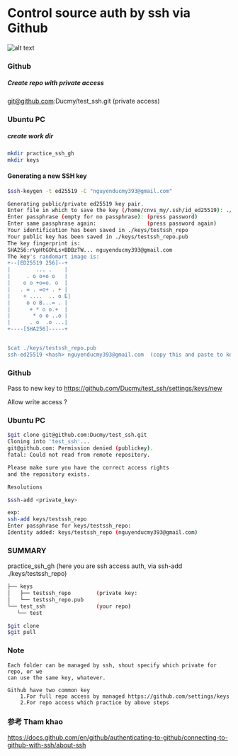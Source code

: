 # Control source auth by ssh via Github
![alt text](https://lh4.googleusercontent.com/xid16g3Icq5SsrPDxHTJ8oPkDtUNY7LD8zZtUIgq2Linpjouco5p7NtFIAp8Av07HYk91Uxk87yvwgU=w1920-h937-rw?raw=true)

### Github
##### Create repo with private access

git@github.com:Ducmy/test_ssh.git (private access)

### Ubuntu PC
##### create work dir
``` bash
mkdir practice_ssh_gh
mkdir keys
```

#### Generating a new SSH key
``` bash
$ssh-keygen -t ed25519 -C "nguyenducmy393@gmail.com"

Generating public/private ed25519 key pair.
Enter file in which to save the key (/home/cnvs_my/.ssh/id_ed25519): ./keys/testssh_repo
Enter passphrase (empty for no passphrase): (press password)
Enter same passphrase again: 				(press password again)
Your identification has been saved in ./keys/testssh_repo
Your public key has been saved in ./keys/testssh_repo.pub
The key fingerprint is:
SHA256:rVpHtGOhLs+BDBzTW... nguyenducmy393@gmail.com
The key's randomart image is:
+--[ED25519 256]--+
|        ... .    |
|     . o o+o o   |
|    o o +o=o. o  |
|   . = . =o+ . + |
|    + ....  .. o E|
|     o o B...= . |
|      + * o o.+  |
|       * o o ..o |
|      . o  .o ...|
+----[SHA256]-----+


$cat ./keys/testssh_repo.pub
ssh-ed25519 <hash> nguyenducmy393@gmail.com  (copy this and paste to key in github repo)
```
### Github
Pass to new key to https://github.com/Ducmy/test_ssh/settings/keys/new

Allow write access ? 


### Ubuntu PC
```bash
$git clone git@github.com:Ducmy/test_ssh.git
Cloning into 'test_ssh'...
git@github.com: Permission denied (publickey).
fatal: Could not read from remote repository.

Please make sure you have the correct access rights
and the repository exists.

Resolutions

$ssh-add <private_key>

exp:
ssh-add keys/testssh_repo
Enter passphrase for keys/testssh_repo: 
Identity added: keys/testssh_repo (nguyenducmy393@gmail.com)
```

### SUMMARY
practice_ssh_gh (here you are ssh access auth, via ssh-add ./keys/testssh_repo)
  
 ```bash
├── keys
│   ├── testssh_repo		(private key: 
│   └── testssh_repo.pub
└── test_ssh				(your repo)
    └── test
 
$git clone
$git pull
```
								
### Note
	Each folder can be managed by ssh, shout specify which private for repo, or we
	can use the same key, whatever.
	
	Github have two common key
		1.For full repo access by managed https://github.com/settings/keys
		2.For repo access which practice by above steps

### 参考 Tham khao
https://docs.github.com/en/github/authenticating-to-github/connecting-to-github-with-ssh/about-ssh
